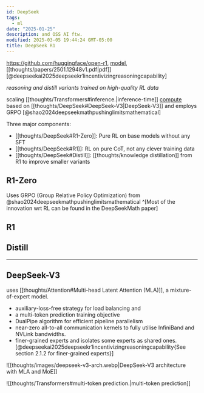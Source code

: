 ```yaml
---
id: DeepSeek
tags:
  - ml
date: "2025-01-25"
description: and OSS AI ftw.
modified: 2025-03-05 19:44:24 GMT-05:00
title: DeepSeek R1
---
```


https://github.com/huggingface/open-r1, [model](https://huggingface.co/deepseek-ai/DeepSeek-R1), [[thoughts/papers/2501.12948v1.pdf|pdf]] [@deepseekai2025deepseekr1incentivizingreasoningcapability]

_reasoning and distill variants trained on high-quality RL data_

scaling [[thoughts/Transformers#inference.|inference-time]] [compute](https://openai.com/index/learning-to-reason-with-llms/) based on [[thoughts/DeepSeek#DeepSeek-V3|DeepSeek-V3]] and employs GRPO [@shao2024deepseekmathpushinglimitsmathematical]

Three major components:

- [[thoughts/DeepSeek#R1-Zero]]: Pure RL on base models without any SFT
- [[thoughts/DeepSeek#R1]]: RL on pure CoT, not any clever training data
- [[thoughts/DeepSeek#Distill]]: [[thoughts/knowledge distillation]] from R1 to improve smaller variants

## R1-Zero

Uses GRPO (Group Relative Policy Optimization) from @shao2024deepseekmathpushinglimitsmathematical ^[Most of the innovation wrt RL can be found in the DeepSeekMath paper]

## R1

## Distill

---

## DeepSeek-V3

uses [[thoughts/Attention#Multi-head Latent Attention (MLA)]], a mixture-of-expert model.

- auxiliary-loss-free strategy for load balancing and
- a multi-token prediction training objective
- DualPipe algorithm for efficient pipeline parallelism
- near-zero all-to-all communication kernels to fully utilise InfiniBand and NVLink bandwidths.
- finer-grained experts and isolates some experts as shared ones. [@deepseekai2025deepseekr1incentivizingreasoningcapability{See section 2.1.2 for finer-grained experts}]

![[thoughts/images/deepseek-v3-arch.webp|DeepSeek-V3 architecture with MLA and MoE]]

![[thoughts/Transformers#multi-token prediction.|multi-token prediction]]
